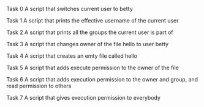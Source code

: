 Task 0
A script that switches current user to betty

Task 1
A script that prints the effective username of the current user

Task 2
A script that prints all the groups the current user is part of

Task 3
A script that changes owner of the file hello to user betty

Task 4
A script that creates an emty file called hello

Task 5
A script that adds execute permission to the owner of the file

Task 6
A script that adds execution permission to the owner and group, and read permission to others

Task 7
A script that gives execution permission to everybody
